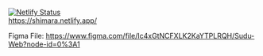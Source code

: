 [![Netlify Status](https://api.netlify.com/api/v1/badges/5005132a-c19d-4fdc-b499-cb05b7bfaa54/deploy-status)](https://app.netlify.com/sites/shimara/deploys)
<br>
https://shimara.netlify.app/

Figma File:
https://www.figma.com/file/Ic4xGtNCFXLK2KaYTPLRQH/Sudu-Web?node-id=0%3A1
